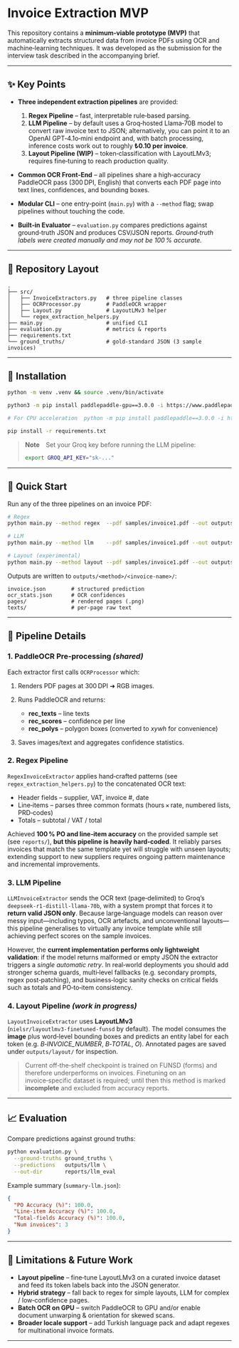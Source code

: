 # Invoice Extraction MVP

This repository contains a **minimum‑viable prototype (MVP)** that automatically extracts structured data from invoice PDFs using OCR and machine‑learning techniques. It was developed as the submission for the interview task described in the accompanying brief.

---

## ✨ Key Points

* **Three independent extraction pipelines** are provided:

  1. **Regex Pipeline** – fast, interpretable rule‑based parsing.
  2. **LLM Pipeline** – by default uses a Groq‑hosted Llama‑70B model to convert raw invoice text to JSON; alternatively, you can point it to an OpenAI GPT‑4.1o‑mini endpoint and, with batch processing, inference costs work out to roughly **₺0.10 per invoice**.
  3. **Layout Pipeline (WIP)** – token‑classification with LayoutLMv3; requires fine‑tuning to reach production quality.
* **Common OCR Front‑End** – all pipelines share a high‑accuracy PaddleOCR pass (300 DPI, English) that converts each PDF page into text lines, confidences, and bounding boxes.
* **Modular CLI** – one entry‑point (`main.py`) with a `--method` flag; swap pipelines without touching the code.
* **Built‑in Evaluator** – `evaluation.py` compares predictions against ground‑truth JSON and produces CSV/JSON reports. *Ground‑truth labels were created manually and may not be 100 % accurate.*

---

## 📂 Repository Layout

```
.
├── src/
│   ├── InvoiceExtractors.py   # three pipeline classes
│   ├── OCRProcessor.py        # PaddleOCR wrapper
│   ├── Layout.py              # LayoutLMv3 helper
│   └── regex_extraction_helpers.py
├── main.py                    # unified CLI
├── evaluation.py              # metrics & reports
├── requirements.txt
└── ground_truths/             # gold‑standard JSON (3 sample invoices)
```

---

## 🔧 Installation

```bash
python -m venv .venv && source .venv/bin/activate

python3 -m pip install paddlepaddle-gpu==3.0.0 -i https://www.paddlepaddle.org.cn/packages/stable/cu126/ 

# For CPU acceleration  python -m pip install paddlepaddle==3.0.0 -i https://www.paddlepaddle.org.cn/packages/stable/cpu/

pip install -r requirements.txt
```

> **Note** Set your Groq key before running the LLM pipeline:
>
> ```bash
> export GROQ_API_KEY="sk‑..."
> ```

---

## 🚀 Quick Start

Run any of the three pipelines on an invoice PDF:

```bash
# Regex
python main.py --method regex  --pdf samples/invoice1.pdf --out outputs

# LLM
python main.py --method llm    --pdf samples/invoice1.pdf --out outputs

# Layout (experimental)
python main.py --method layout --pdf samples/invoice1.pdf --out outputs
```

Outputs are written to `outputs/<method>/<invoice‑name>/`:

```
invoice.json        # structured prediction
ocr_stats.json      # OCR confidences
pages/              # rendered pages (.png)
texts/              # per‑page raw text
```

---

## 🧩 Pipeline Details

### 1. PaddleOCR Pre‑processing *(shared)*

Each extractor first calls `OCRProcessor` which:

1. Renders PDF pages at 300 DPI ➜ RGB images.
2. Runs PaddleOCR and returns:

   * **rec\_texts** – line texts
   * **rec\_scores** – confidence per line
   * **rec\_polys** – polygon boxes (converted to *xywh* for convenience)
3. Saves images/text and aggregates confidence statistics.

### 2. Regex Pipeline

`RegexInvoiceExtractor` applies hand‑crafted patterns (see `regex_extraction_helpers.py`) to the concatenated OCR text:

* Header fields – supplier, VAT, invoice #, date
* Line‑items – parses three common formats (hours × rate, numbered lists, PRD‑codes)
* Totals – subtotal / VAT / total

Achieved **100 % PO and line‑item accuracy** on the provided sample set (see `reports/`), **but this pipeline is heavily hard‑coded**. It reliably parses invoices that match the same template yet will struggle with unseen layouts; extending support to new suppliers requires ongoing pattern maintenance and incremental improvements.

### 3. LLM Pipeline

`LLMInvoiceExtractor` sends the OCR text (page‑delimited) to Groq’s `deepseek‑r1‑distill‑llama‑70b`, with a system prompt that forces it to **return valid JSON only**. Because large‑language models can reason over messy input—including typos, OCR artefacts, and unconventional layouts—this pipeline generalises to virtually any invoice template while still achieving perfect scores on the sample invoices.

However, the **current implementation performs only lightweight validation**: if the model returns malformed or empty JSON the extractor triggers a *single automatic retry*. In real‑world deployments you should add stronger schema guards, multi‑level fallbacks (e.g. secondary prompts, regex post‑patching), and business‑logic sanity checks on critical fields such as totals and PO‑to‑item consistency.

### 4. Layout Pipeline *(work in progress)*

`LayoutInvoiceExtractor` uses **LayoutLMv3** (`nielsr/layoutlmv3‑finetuned‑funsd` by default). The model consumes the **image** plus word‑level bounding boxes and predicts an entity label for each token (e.g. *B‑INVOICE\_NUMBER*, *B‑TOTAL*, *O*). Annotated pages are saved under `outputs/layout/` for inspection.

> Current off‑the‑shelf checkpoint is trained on FUNSD (forms) and therefore underperforms on invoices. Finetuning on an invoice‑specific dataset is required; until then this method is marked **incomplete** and excluded from accuracy reports.

---

## 📈 Evaluation

Compare predictions against ground truths:

```bash
python evaluation.py \
  --ground-truths ground_truths \
  --predictions   outputs/llm \
  --out-dir       reports/llm_eval
```

Example summary (`summary-llm.json`):

```json
{
  "PO Accuracy (%)": 100.0,
  "Line-item Accuracy (%)": 100.0,
  "Total-fields Accuracy (%)": 100.0,
  "Num invoices": 3
}
```

---

## 📝 Limitations & Future Work

* **Layout pipeline** – fine‑tune LayoutLMv3 on a curated invoice dataset and feed its token labels back into the JSON generator.
* **Hybrid strategy** – fall back to regex for simple layouts, LLM for complex / low‑confidence pages.
* **Batch OCR on GPU** – switch PaddleOCR to GPU and/or enable document unwarping & orientation for skewed scans.
* **Broader locale support** – add Turkish language pack and adapt regexes for multinational invoice formats.

---
